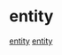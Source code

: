 # entity

[entity](https://github.com/vittorioromeo/ecst)
[entity](https://github.com/phisko/kengine)
